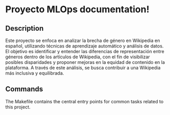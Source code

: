 # Proyecto MLOps documentation!

## Description

Este proyecto se enfoca en analizar la brecha de género en Wikipedia en español, utilizando técnicas de aprendizaje automático y análisis de datos. El objetivo es identificar y entender las diferencias de representación entre géneros dentro de los artículos de Wikipedia, con el fin de visibilizar posibles disparidades y proponer mejoras en la equidad de contenido en la plataforma. A través de este análisis, se busca contribuir a una Wikipedia más inclusiva y equilibrada.

## Commands

The Makefile contains the central entry points for common tasks related to this project.

